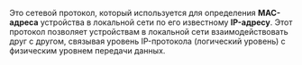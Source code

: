 Это сетевой протокол, который используется для определения **MAC-адреса** устройства в локальной сети по его известному **IP-адресу**. Этот протокол позволяет устройствам в локальной сети взаимодействовать друг с другом, связывая уровень IP-протокола (логический уровень) с физическим уровнем передачи данных.